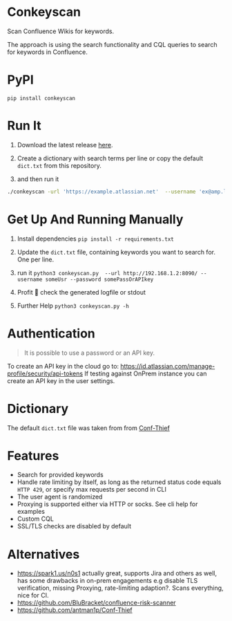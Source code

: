# Conkeyscan

Scan Confluence Wikis for keywords.

The approach is using the search functionality and CQL queries to search for keywords in Confluence.

# PyPI

`pip install conkeyscan`

# Run It

1. Download the latest release [here](https://github.com/CompassSecurity/conkeyscan/releases).

2. Create a dictionary with search terms per line or copy the default `dict.txt` from this repository.

3. and then run it 
```bash
./conkeyscan -url 'https://example.atlassian.net'  --username 'ex@amp.le' --password 'ATAT...' -p 'socks5://127.0.0.1:1337' -d ./dict.txt 
```

# Get Up And Running Manually

1. Install dependencies `pip install -r requirements.txt`

2. Update the `dict.txt` file, containing keywords you want to search for. One per line.

3. run it `python3 conkeyscan.py  --url http://192.168.1.2:8090/ --username someUsr --password somePassOrAPIkey`

4. Profit 🍾 check the generated logfile or stdout

5. Further Help `python3 conkeyscan.py -h`


# Authentication

> It is possible to use a password or an API key.

To create an API key in the cloud go to: https://id.atlassian.com/manage-profile/security/api-tokens
If testing against OnPrem instance you can create an API key in the user settings.

# Dictionary

The default `dict.txt` file was taken from from [Conf-Thief](https://raw.githubusercontent.com/antman1p/Conf-Thief/master/dictionaries/secrets-keywords.txt)

# Features

* Search for provided keywords
* Handle rate limiting by itself, as long as the returned status code equals `HTTP 429`, or specify max requests per second in CLI
* The user agent is randomized
* Proxying is supported either via HTTP or socks. See cli help for examples
* Custom CQL
* SSL/TLS checks are disabled by default

# Alternatives 

* https://spark1.us/n0s1 actually great, supports Jira and others as well, has some drawbacks in on-prem engagements e.g disable TLS verification, missing Proxying, rate-limiting adaption?. Scans everything, nice for CI.
* https://github.com/BluBracket/confluence-risk-scanner
* https://github.com/antman1p/Conf-Thief